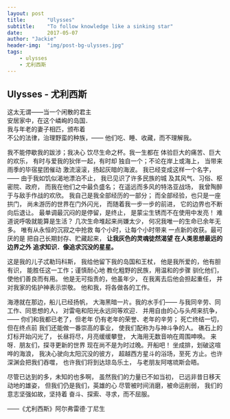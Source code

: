 ```yaml
---
layout: post
title:       "Ulysses"
subtitle:    "To follow knowledge like a sinking star"
date: 		 2017-05-07
author: "Jackie"
header-img:  "img/post-bg-ulysses.jpg"
tags:
	- ulysses
	- 尤利西斯
---
```


## Ulysses - 尤利西斯

这太无谓——当一个闲散的君主  
安居家中，在这个嶙峋的岛国．  
我与年老的妻子相匹，颁布着  
不公的法律，治理野蛮的种族，——
他们吃、睡、收藏，而不理解我。


我不能停歇我的跋涉；我决心
饮尽生命之杯。我一生都在
体验巨大的痛苦、巨大的欢乐，
有时与爱我的狄伴一起，有时却
独自一个；不论在岸上或海上，
当带来雨季的毕宿星团催动
激流滚滚，扬起灰暗的海波。
我已经变成这样一个名字，——
由于我如饥似渴地漂泊不止，
我已见识了许多民族的城
及其风气、习俗、枢密院、政府，
而我在他们之中最负盛名；
在遥远而多风的特洛亚战场，
我曾陶醉于与敌手作战的欢欣。
我自己是我全部经历的一部分；
而全部经验，也只是一座拱门，
尚未游历的世界在门外闪光，
而随着我一步一步的前进，
它的边界也不断向后退让。
最单调最沉闷的是停留，是终止，
是蒙尘生锈而不在使用中发亮！
难道说呼吸就能算是生活？
几次生命堆起来尚嫌太少，
何况我唯一的生命已余年无多。
唯有从永恒的沉寂之中抢救
每个小时，让每个小时带来
一点新的收获。最可厌的是
把自己长期封存、贮藏起来，
**让我灰色的灵魂徒然渴望**
**在人类思想最远的边界之外**
**追求知识．像追求沉没的星星。**


这是我的儿子忒勒玛科斯，
我给他留下我的岛国和王杖，
他是我所爱的，他有胆有识，
能胜任这一工作；谨慎耐心地
教化粗野的民族，用温和的步骤
驯化他们，使他们善良而有用。
他是无可指责的，他虽年少，
在我离去后他会担起重任，
并对我家的佑护神表示崇敬。
他和我，将各做各的工作。


海港就在那边，船儿已经扬帆，
大海黑暗一片。我的水手们——
与我同辛劳、同工作、同思想的人，
对雷电和阳光永远同等欢迎．
并用自由的心与头颅来抗争，——
你们和我都已老了，但老年
仍有老年的荣誉、老年的辛劳；
死亡终结一切，但在终点前
我们还能做一番崇高的事业，
使我们配称为与神斗争的人。
礁石上的灯标开始闪光了，
长昼将尽，月亮缓缓攀登，
大海用无数音响在周围呻唤。
来呀．朋友们，探寻更新的世界
现在尚不是为时过晚。开船吧！
坐成排，划破这喧哗的海浪，
我决心驶向太阳沉没的彼方，
超越西方星斗的浴场，至死
方止。也许深渊会把我们吞噬，
也许我们将到达琼岛乐土，
与老朋友阿喀琉斯会晤。


尽管已达到的多，未知的也多啊，
虽然我们的力量已不如当初，
已远非昔日移天动地的雄姿，
但我们仍是我们，英雄的心
尽管被时间消磨，被命运削弱，
我们的意志坚强如故，坚持着
奋斗、探索、寻求，而不屈服。



——《尤利西斯》阿尔弗雷德·丁尼生



